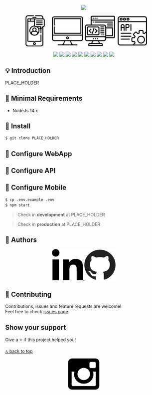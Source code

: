 <span id="top"></span>

<p align="center">
  <img src="#"/>
</p>

<p align="center">
   <a href="#"><img src="https://github.com/pauloluan/assets/blob/master/app.png?raw=true" width="100"></a>
   <a href="#"><img src="https://github.com/pauloluan/assets/blob/master/front.png?raw=true" width="100"></a>
    <a href="#"><img src="https://github.com/pauloluan/assets/blob/master/back.png?raw=true" width="100"></a>
  <a href="#"><img src="https://github.com/pauloluan/assets/blob/master/api.png?raw=true" width="100"></a>
</p>

<p align="center">
  <a href="https://pt-br.reactjs.org/"><img src="https://img.shields.io/badge/ReactJS-16.x-blue"></a>
  <a href="https://redux.js.org/"><img src="https://img.shields.io/badge/Redux-4.0.x-blue"></a>
  <a href="https://github.com/reduxjs/redux-thunk"><img src="https://img.shields.io/badge/Redux Thunk-2.3.x-green"></a>
  <a href="https://reacttraining.com/react-router/web/guides/quick-start"><img src="https://img.shields.io/badge/React Router-5.1.x-blueviolet"></a>
  <a href="https://pm2.keymetrics.io/"><img src="https://img.shields.io/badge/PM2-4.2.x-orange"></a>
  <a href="https://nodejs.org/en/"><img src="https://img.shields.io/badge/Node-12.x-green"></a>
  <a href="https://www.postgresql.org/"><img src="https://img.shields.io/badge/Postgress-10-blue"></a>
  <a href="https://adonisjs.com/"><img src="https://img.shields.io/badge/AdonisJS-4.x-blueviolet"></a>
  <a href="https://www.npmjs.com/"><img src="https://img.shields.io/badge/NPM-6.x-red"></a>
  <a href="https://www.conventionalcommits.org/en/v1.0.0/"><img src="https://img.shields.io/badge/Commitizen-friendly-green"></a>
</p>

## 💡 Introduction

PLACE_HOLDER

## 📝 Minimal Requirements

- NodeJs 14.x

## 🚀 Install

```sh
$ git clone PLACE_HOLDER
```

## 📝 Configure WebApp

## 📝 Configure API

## 📝 Configure Mobile

```sh
$ cp .env.example .env
$ npm start
```

> Check in **development** at PLACE_HOLDER

> Check in **production** at PLACE_HOLDER

## 👤 Authors

<p align="center">
  <a href="https://bit.ly/pauloluan/">
    <img src="https://github.com/pauloluan/assets/blob/master/linkedin.png?raw=true" width="100">
  </a>
  <a href="https://github.com/pauloluan">
    <img src="https://github.com/pauloluan/assets/blob/master/github.png?raw=true" width="100">
  </a>
</p>

## 🤝 Contributing

Contributions, issues and feature requests are welcome!<br />Feel free to check [issues page](https://github.com/pauloluan/PLACE_HOLDER/issues).

## Show your support

Give a ⭐️ if this project helped you!

[🔝 back to top](#top)

<p align="center">
  <a href="http://bit.ly/reativa-insta">
    <img src="https://github.com/pauloluan/assets/blob/master/insta.png" width="100"/>
  </a>
</p>
